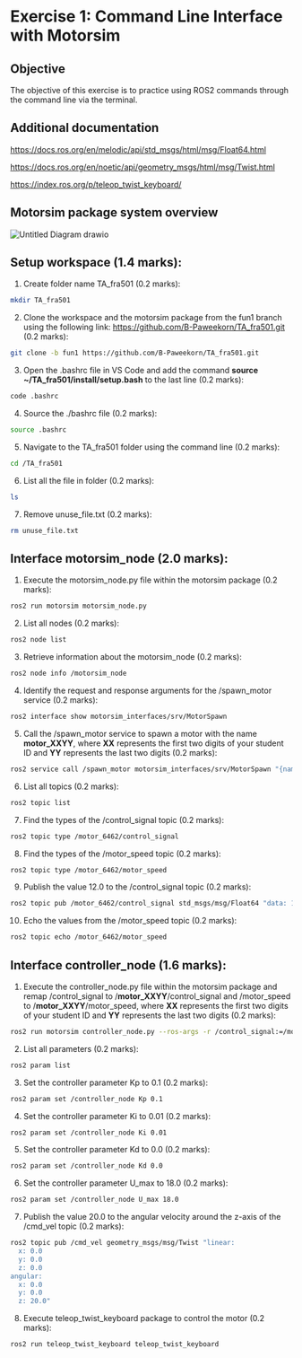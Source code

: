 # Exercise 1: Command Line Interface with Motorsim

## Objective
The objective of this exercise is to practice using ROS2 commands through the command line via the terminal.

## Additional documentation
https://docs.ros.org/en/melodic/api/std_msgs/html/msg/Float64.html

https://docs.ros.org/en/noetic/api/geometry_msgs/html/msg/Twist.html

https://index.ros.org/p/teleop_twist_keyboard/

## Motorsim package system overview

![Untitled Diagram drawio](https://github.com/user-attachments/assets/e27a7c90-8e51-4b18-9142-d0b155910647)

## Setup workspace (1.4 marks):
1. Create folder name TA_fra501 (0.2 marks):
  ```sh
  mkdir TA_fra501
  ```
2. Clone the workspace and the motorsim package from the fun1 branch using the following link: https://github.com/B-Paweekorn/TA_fra501.git (0.2 marks):
  ```sh
  git clone -b fun1 https://github.com/B-Paweekorn/TA_fra501.git
  ```
3. Open the .bashrc file in VS Code and add the command **source ~/TA_fra501/install/setup.bash** to the last line (0.2 marks):
  ```sh
  code .bashrc
  ```
4. Source the ./bashrc file (0.2 marks):
  ```sh
  source .bashrc
  ```
5. Navigate to the TA_fra501 folder using the command line (0.2 marks):
  ```sh
  cd /TA_fra501
  ```
6. List all the file in folder (0.2 marks):
  ```sh
  ls
  ```
7. Remove unuse_file.txt (0.2 marks):
  ```sh
  rm unuse_file.txt
  ```

## Interface motorsim_node (2.0 marks):
1. Execute the motorsim_node.py file within the motorsim package (0.2 marks):
  ```sh
  ros2 run motorsim motorsim_node.py
  ```
2. List all nodes (0.2 marks):
  ```sh
  ros2 node list
  ```
3. Retrieve information about the motorsim_node (0.2 marks):
  ```sh
  ros2 node info /motorsim_node
  ```
4. Identify the request and response arguments for the /spawn_motor service (0.2 marks):
  ```sh
  ros2 interface show motorsim_interfaces/srv/MotorSpawn
  ```
5. Call the /spawn_motor service to spawn a motor with the name **motor_XXYY**, where **XX** represents the first two digits of your student ID and **YY** represents the last two digits (0.2 marks):
  ```sh
  ros2 service call /spawn_motor motorsim_interfaces/srv/MotorSpawn "{name: '/motor_6462'}"
  ```
6. List all topics (0.2 marks):
  ```sh
  ros2 topic list
  ```
7. Find the types of the /control_signal topic (0.2 marks):
  ```sh
  ros2 topic type /motor_6462/control_signal
  ```
8. Find the types of the /motor_speed topic (0.2 marks):
  ```sh
  ros2 topic type /motor_6462/motor_speed
  ```
9. Publish the value 12.0 to the /control_signal topic (0.2 marks):
  ```sh
  ros2 topic pub /motor_6462/control_signal std_msgs/msg/Float64 "data: 12.0"
  ```
10. Echo the values from the /motor_speed topic (0.2 marks):
  ```sh
  ros2 topic echo /motor_6462/motor_speed
  ```

## Interface controller_node (1.6 marks):
1. Execute the controller_node.py file within the motorsim package and remap /control_signal to /**motor_XXYY**/control_signal and /motor_speed to /**motor_XXYY**/motor_speed, where **XX** represents the first two digits of your student ID and **YY** represents the last two digits  (0.2 marks):
  ```sh
  ros2 run motorsim controller_node.py --ros-args -r /control_signal:=/motor_6462/control_signal -r /motor_speed:=/motor_6462/motor_speed
  ```
2. List all parameters (0.2 marks):
  ```sh
  ros2 param list
  ```
3. Set the controller parameter Kp to 0.1 (0.2 marks):
  ```sh
  ros2 param set /controller_node Kp 0.1
  ```
4. Set the controller parameter Ki to 0.01 (0.2 marks):
  ```sh
  ros2 param set /controller_node Ki 0.01
  ```
5. Set the controller parameter Kd to 0.0 (0.2 marks):
  ```sh
  ros2 param set /controller_node Kd 0.0
  ```
6. Set the controller parameter U_max to 18.0 (0.2 marks):
  ```sh
  ros2 param set /controller_node U_max 18.0
  ```
7. Publish the value 20.0 to the angular velocity around the z-axis of the /cmd_vel topic (0.2 marks):
  ```sh
  ros2 topic pub /cmd_vel geometry_msgs/msg/Twist "linear:
    x: 0.0
    y: 0.0
    z: 0.0
  angular:
    x: 0.0
    y: 0.0
    z: 20.0"
  ```
8. Execute teleop_twist_keyboard package to control the motor (0.2 marks):
  ```sh
  ros2 run teleop_twist_keyboard teleop_twist_keyboard
  ```
